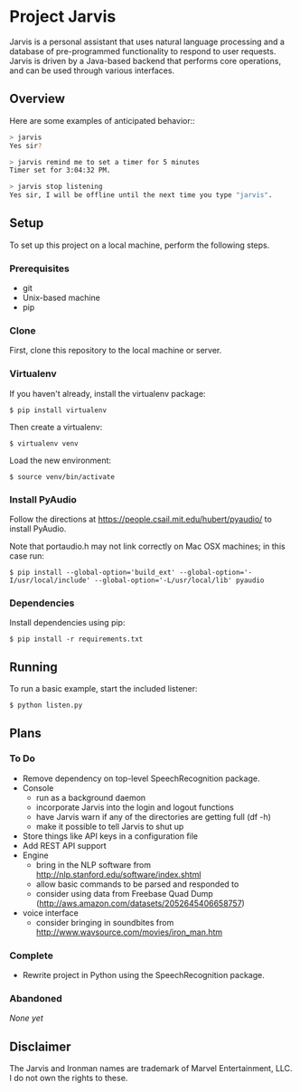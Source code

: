 # Project Jarvis


Jarvis is a personal assistant that uses natural language processing and a database 
of pre-programmed functionality to respond to user requests. Jarvis is driven by a 
Java-based backend that performs core operations, and can be used through various 
interfaces.


## Overview

Here are some examples of anticipated behavior::

```bash
> jarvis
Yes sir?

> jarvis remind me to set a timer for 5 minutes
Timer set for 3:04:32 PM.

> jarvis stop listening
Yes sir, I will be offline until the next time you type "jarvis".
```

## Setup
To set up this project on a local machine, perform the following steps.

### Prerequisites
- git
- Unix-based machine
- pip

### Clone
First, clone this repository to the local machine or server.

### Virtualenv
If you haven't already, install the virtualenv package:
 
    $ pip install virtualenv
    
Then create a virtualenv:

    $ virtualenv venv
    
Load the new environment:

    $ source venv/bin/activate

### Install PyAudio
Follow the directions at https://people.csail.mit.edu/hubert/pyaudio/ to install PyAudio.

Note that portaudio.h may not link correctly on Mac OSX machines; in this case
run:

    $ pip install --global-option='build_ext' --global-option='-I/usr/local/include' --global-option='-L/usr/local/lib' pyaudio
    
### Dependencies
Install dependencies using pip:

    $ pip install -r requirements.txt

## Running
To run a basic example, start the included listener:

    $ python listen.py

## Plans

### To Do
- Remove dependency on top-level SpeechRecognition package. 
- Console
  - run as a background daemon
  - incorporate Jarvis into the login and logout functions
  - have Jarvis warn if any of the directories are getting full (df -h)
  - make it possible to tell Jarvis to shut up
- Store things like API keys in a configuration file
- Add REST API support
- Engine
  - bring in the NLP software from http://nlp.stanford.edu/software/index.shtml
  - allow basic commands to be parsed and responded to
  - consider using data from Freebase Quad Dump (http://aws.amazon.com/datasets/2052645406658757)
- voice interface
  - consider bringing in soundbites from http://www.wavsource.com/movies/iron_man.htm
  
### Complete
- Rewrite project in Python using the SpeechRecognition package.

### Abandoned
*None yet*

## Disclaimer
The Jarvis and Ironman names are trademark of Marvel Entertainment, LLC. I do
not own the rights to these.

